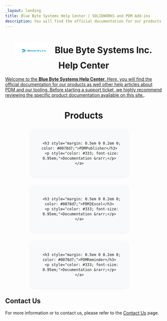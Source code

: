```yaml
---
_layout: landing
title: Blue Byte Systems Help Center | SOLIDWORKS and PDM Add-ins
description: You will find the official documentation for our products as well other help articles about PDM and our tooling. Before starting a support ticket, we highly recommend reviewing the specific product documentation available on this site.
---
```


# <div align="center"> <img src="images/logo.png" width="120" height="60" style="vertical-align:middle;"/> Blue Byte Systems Inc. Help Center
</div>

[Welcome to the **Blue Byte Systems Help Center**. Here, you will find the official documentation for our products as well other help articles about PDM and our tooling. Before starting a support ticket, we highly recommend reviewing the specific product documentation available on this site.](src/introduction.html).

# <div align="center"> Products
</div>

<div style="display: flex; justify-content: center; gap: 2em; margin-top: 2em; margin-bottom: 2em; flex-wrap: wrap;">

  <div style="background: #f8f9fa; border-radius: 10px; box-shadow: 0 2px 8px rgba(0,0,0,0.06); width: 270px; text-align: center; padding: 1.5em;">
    <a href="src/pdmpublisher.html" style="text-decoration: none;">
      
      <h3 style="margin: 0.5em 0 0.2em 0; color: #0078d7;">PDMPublisher</h3>
      <p style="color: #333; font-size: 0.95em;">Documentation &rarr;</p>
    </a>
  </div>

  <div style="background: #f8f9fa; border-radius: 10px; box-shadow: 0 2px 8px rgba(0,0,0,0.06); width: 270px; text-align: center; padding: 1.5em;">
    <a href="src/pdm2excel.html" style="text-decoration: none;">
     
      <h3 style="margin: 0.5em 0 0.2em 0; color: #0078d7;">PDM2Excel</h3>
      <p style="color: #333; font-size: 0.95em;">Documentation &rarr;</p>
    </a>
  </div>

  <div style="background: #f8f9fa; border-radius: 10px; box-shadow: 0 2px 8px rgba(0,0,0,0.06); width: 270px; text-align: center; padding: 1.5em;">
    <a href="src/PDMReminder.html" style="text-decoration: none;">
      
      <h3 style="margin: 0.5em 0 0.2em 0; color: #0078d7;">PDMReminder</h3>
      <p style="color: #333; font-size: 0.95em;">Documentation &rarr;</p>
    </a>
  </div>

</div>

## Contact Us

For more information or to contact us, please refer to the [Contact Us](https://bluebyte.biz/contact) page.

